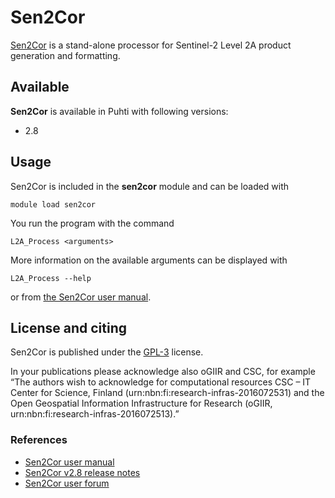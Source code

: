 # Sen2Cor

[Sen2Cor](http://step.esa.int/main/third-party-plugins-2/sen2cor/sen2cor_v2-8/) is a stand-alone processor for Sentinel-2 Level 2A product generation and formatting.

## Available

__Sen2Cor__ is available in Puhti with following versions:

* 2.8

## Usage

Sen2Cor is included in the __sen2cor__ module and can be loaded with

`module load sen2cor`

You run the program with the command

`L2A_Process <arguments>`

More information on the available arguments can be displayed with

`L2A_Process --help`

or from [the Sen2Cor user manual](http://step.esa.int/thirdparties/sen2cor/2.8.0/docs/S2-PDGS-MPC-L2A-SUM-V2.8.pdf).

## License and citing

Sen2Cor is published under the [GPL-3](https://www.gnu.org/licenses/gpl.html) license.

In your publications please acknowledge also oGIIR and CSC, for example “The authors wish to acknowledge for computational resources CSC – IT Center for Science, Finland (urn:nbn:fi:research-infras-2016072531) and the Open Geospatial Information Infrastructure for Research (oGIIR, urn:nbn:fi:research-infras-2016072513).”

### References

* [Sen2Cor user manual](http://step.esa.int/thirdparties/sen2cor/2.8.0/docs/S2-PDGS-MPC-L2A-SUM-V2.8.pdf)
* [Sen2Cor v2.8 release notes ](http://step.esa.int/thirdparties/sen2cor/2.8.0/docs/S2-PDGS-MPC-L2A-SRN-V2.8.pdf)
* [Sen2Cor user forum](https://forum.step.esa.int/c/s2tbx/sen2cor)

